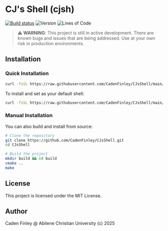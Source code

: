 # CJ's Shell (cjsh)

[![Build status](https://ci.appveyor.com/api/projects/status/dqk13klgh9d22bu5?svg=true)](https://ci.appveyor.com/project/CadenFinley/CJsShell)
![Version](https://img.shields.io/github/v/release/CadenFinley/CJsShell?label=version&color=blue)
![Lines of Code](https://img.shields.io/badge/lines%20of%20code-10107-green)

> ⚠️ **WARNING**: This project is still in active development. There are known bugs and issues that are being addressed. Use at your own risk in production environments.

## Installation

### Quick Installation

```bash
curl -fsSL https://raw.githubusercontent.com/CadenFinley/CJsShell/main/install.sh | bash
```

To install and set as your default shell:

```bash
curl -fsSL https://raw.githubusercontent.com/CadenFinley/CJsShell/main/install.sh | bash -s -- --set-as-shell
```

### Manual Installation

You can also build and install from source:

```bash
# Clone the repository
git clone https://github.com/CadenFinley/CJsShell.git
cd CJsShell

# Build the project
mkdir build && cd build
cmake ..
make
```

## License

This project is licensed under the MIT License.

## Author

Caden Finley @ Abilene Christian University (c) 2025
